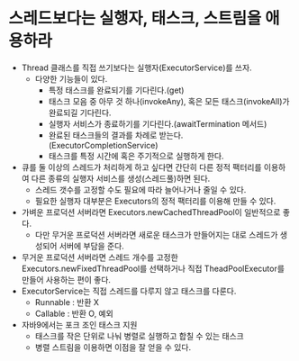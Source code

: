 # 스레드보다는 실행자, 태스크, 스트림을 애용하라

- Thread 클래스를 직접 쓰기보다는 실행자(ExecutorService)를 쓰자.
    - 다양한 기능들이 있다.
        - 특정 태스크를 완료되기를 기다린다.(get)
        - 태스크 모음 중 아무 것 하나(invokeAny), 혹은 모든 태스크(invokeAll)가 완료되길 기다린다.
        - 실행자 서비스가 종료하기를 기다린다.(awaitTermination 메서드)
        - 완료된 태스크들의 결과를 차례로 받는다.(ExecutorCompletionService)
        - 태스크를 특정 시간에 혹은 주기적으로 실행하게 한다.
- 큐를 둘 이상의 스레드가 처리하게 하고 싶다면 간단히 다른 정적 팩터리를 이용하여 다른 종류의 실행자 서비스를 생성(스레드풀)하면 된다.
    - 스레드 갯수를 고정할 수도 필요에 따라 늘어나거나 줄일 수 있다.
    - 필요한 실행자 대부분은 Executors의 정적 팩터리를 이용해 만들 수 있다.
- 가벼운 프로덕션 서버라면 Executors.newCachedThreadPool이 일반적으로 좋다.
    - 다만 무거운 프로덕션 서버라면 새로운 태스크가 만들어지는 대로 스레드가 생성되어 서버에 부담을 준다.
- 무거운 프로덕션 서버라면 스레드 개수를 고정한 Executors.newFixedThreadPool를 선택하거나 직접 TheadPoolExecutor를 만들어 사용하는 편이 좋다.
- ExecutorService는 직접 스레드를 다루지 않고 태스크를 다룬다.
    - Runnable : 반환 X
    - Callable : 반환 O, 예외
- 자바9에서는 포크 조인 태스크 지원
    - 태스크를 작은 단위로 나눠 병렬로 실행하고 합칠 수 있는 태스크
    - 병렬 스트림을 이용하면 이점을 잘 얻을 수 있다.

